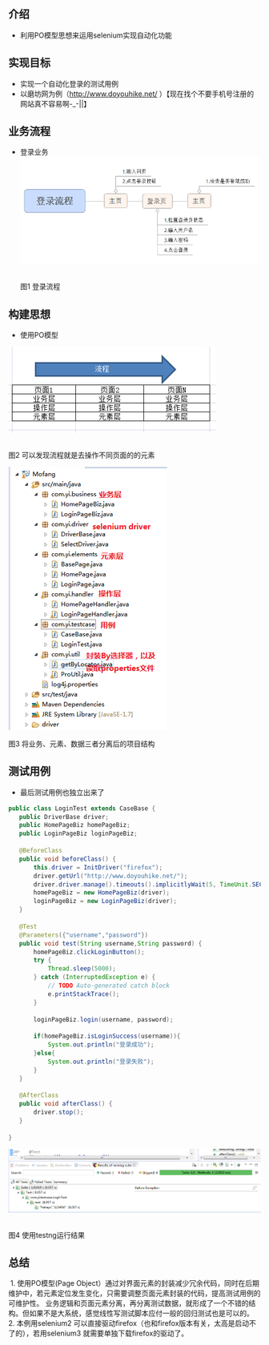 ## 介绍

 * 利用PO模型思想来运用selenium实现自动化功能
 
 
## 实现目标

 * 实现一个自动化登录的测试用例
 * 以磨坊网为例（http://www.doyouhike.net/ ）【现在找个不要手机号注册的网站真不容易啊-_-||】
 
 
## 业务流程

 * 登录业务
![Image text](https://raw.githubusercontent.com/ericyishi/img-folder/master/mofang01_flow.png)
                         <p>图1 登录流程</P>


## 构建思想

 * 使用PO模型
 
 ![Image text](https://raw.githubusercontent.com/ericyishi/img-folder/master/mofang02_PO.png)
                         <P>图2 可以发现流程就是去操作不同页面的的元素</P>

 ![Image text](https://raw.githubusercontent.com/ericyishi/img-folder/master/mofang03_structure.png)
                         <P>图3 将业务、元素、数据三者分离后的项目结构</p>
        
        
## 测试用例

 * 最后测试用例也独立出来了
 ```Java
public class LoginTest extends CaseBase {
	public DriverBase driver;
	public HomePageBiz homePageBiz;
	public LoginPageBiz loginPageBiz;

	@BeforeClass
	public void beforeClass() {
		this.driver = InitDriver("firefox");
		driver.getUrl("http://www.doyouhike.net/");
		driver.driver.manage().timeouts().implicitlyWait(5, TimeUnit.SECONDS);
		homePageBiz = new HomePageBiz(driver);
		loginPageBiz = new LoginPageBiz(driver);
	}

	@Test
	@Parameters({"username","password"})
	public void test(String username,String password) {
		homePageBiz.clickLoginButton();
		try {
			Thread.sleep(5000);
		} catch (InterruptedException e) {
			// TODO Auto-generated catch block
			e.printStackTrace();
		}
		
		loginPageBiz.login(username, password);
		
		if(homePageBiz.isLoginSuccess(username)){
			System.out.println("登录成功");
		}else{
			System.out.println("登录失败");
		}
	}
	
	@AfterClass
	public void afterClass() {
		driver.stop();
	}

}
 ```
 
  ![Image text](https://raw.githubusercontent.com/ericyishi/img-folder/master/Mofang04_testngResult.png)
                        <P>图4 使用testng运行结果</p>
 
 
 ## 总结
 
  1. 使用PO模型(Page Object）通过对界面元素的封装减少冗余代码，同时在后期维护中，若元素定位发生变化，只需要调整页面元素封装的代码，提高测试用例的可维护性。 业务逻辑和页面元素分离，再分离测试数据，就形成了一个不错的结构。但如果不是大系统，感觉线性写测试脚本应付一般的回归测试也是可以的。 
  2. 本例用selenium2 可以直接驱动firefox（也和firefox版本有关，太高是启动不了的），若用selenium3 就需要单独下载firefox的驱动了。
                        
                         
              
                         
                         
                         
